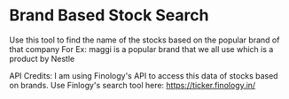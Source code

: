 # Brand Based Stock Search
Use this tool to find the name of the stocks based on the popular brand of that company
For Ex: maggi is a popular brand that we all use which is a product by Nestle

API Credits: I am using Finology's API to access this data of stocks based on brands. 
Use Finlogy's search tool here: https://ticker.finology.in/